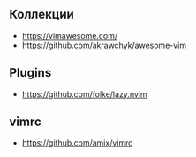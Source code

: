 
## Коллекции

- https://vimawesome.com/
- https://github.com/akrawchyk/awesome-vim

## Plugins

- https://github.com/folke/lazy.nvim

## vimrc

- https://github.com/amix/vimrc